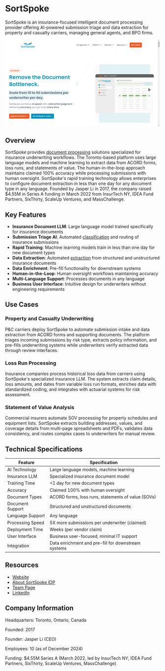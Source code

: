 # SortSpoke

SortSpoke is an insurance-focused intelligent document processing provider offering AI-powered submission triage and data extraction for property and casualty carriers, managing general agents, and BPO firms.

![SortSpoke](assets\sortspoke.png)


## Overview

SortSpoke provides [document processing](../../capabilities/document-understanding/index.md) solutions specialized for insurance underwriting workflows. The Toronto-based platform uses large language models and machine learning to extract data from ACORD forms, loss runs, and statements of value. The human-in-the-loop approach maintains claimed 100% accuracy while processing submissions with human oversight. SortSpoke's rapid training technology allows enterprises to configure document extraction in less than one day for any document type in any language. Founded by Jasper Li in 2017, the company raised $4.55M in Series A funding in March 2022 from InsurTech NY, IDEA Fund Partners, SixThirty, ScaleUp Ventures, and MassChallenge.

## Key Features

- **Insurance Document LLM**: Large language model trained specifically for insurance documents
- **Submission Triage AI**: Automated [classification](../../capabilities/classification/index.md) and routing of insurance submissions
- **Rapid Training**: Machine learning models train in less than one day for new document types
- **Data Extraction**: Automated [extraction](../../capabilities/extraction/index.md) from structured and unstructured insurance documents
- **Data Enrichment**: Pre-fill functionality for downstream systems
- **Human-in-the-Loop**: Human oversight workflows maintaining accuracy
- **Multi-Language Support**: Processes documents in any language
- **Business User Interface**: Intuitive design for underwriters without engineering requirements

## Use Cases

### Property and Casualty Underwriting

P&C carriers deploy SortSpoke to automate submission intake and data extraction from ACORD forms and supporting documents. The platform triages incoming submissions by risk type, extracts policy information, and pre-fills underwriting systems while underwriters verify extracted data through review interfaces.

### Loss Run Processing

Insurance companies process historical loss data from carriers using SortSpoke's specialized insurance LLM. The system extracts claim details, loss amounts, and dates from variable loss run formats, enriches data with standardized coding, and integrates with actuarial systems for risk assessment.

### Statement of Value Analysis

Commercial insurers automate SOV processing for property schedules and equipment lists. SortSpoke extracts building addresses, values, and coverage details from multi-page spreadsheets and PDFs, validates data consistency, and routes complex cases to underwriters for manual review.

## Technical Specifications

| Feature | Specification |
|---------|---------------|
| AI Technology | Large language models, machine learning |
| Insurance LLM | Specialized insurance document model |
| Training Time | <1 day for new document types |
| Accuracy | Claimed 100% with human oversight |
| Document Types | ACORD forms, loss runs, statements of value (SOVs) |
| Document Support | Structured and unstructured documents |
| Language Support | Any language |
| Processing Speed | 5X more submissions per underwriter (claimed) |
| Deployment Time | Weeks (per vendor claim) |
| User Interface | Business user-focused, minimal IT support |
| Integration | Data enrichment and pre-fill for downstream systems |

## Resources

- [Website](https://www.sortspoke.com)
- [About SortSpoke IDP](https://sortspoke.com/about/what-is-sortspoke-intelligent-document-processing)
- [Team Page](https://sortspoke.com/about/team)
- [LinkedIn](https://ca.linkedin.com/company/sortspoke)

## Company Information

Headquarters: Toronto, Ontario, Canada

Founded: 2017

Founder: Jasper Li (CEO)

Employees: 10 (as of December 2024)

Funding: $4.55M Series A (March 2022, led by InsurTech NY, IDEA Fund Partners, SixThirty, ScaleUp Ventures, MassChallenge)
